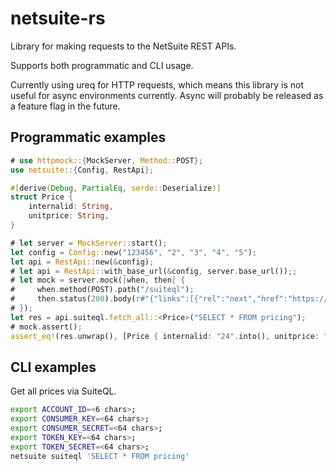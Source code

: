 # netsuite-rs

Library for making requests to the NetSuite REST APIs.

Supports both programmatic and CLI usage.

Currently using ureq for HTTP requests, which means this library is not useful for async environments currently. Async will probably be released as a feature flag in the future.

## Programmatic examples

```rust
# use httpmock::{MockServer, Method::POST};
use netsuite::{Config, RestApi};

#[derive(Debug, PartialEq, serde::Deserialize)]
struct Price {
    internalid: String,
    unitprice: String,
}

# let server = MockServer::start();
let config = Config::new("123456", "2", "3", "4", "5");
let api = RestApi::new(&config);
# let api = RestApi::with_base_url(&config, server.base_url());;
# let mock = server.mock(|when, then| {
#     when.method(POST).path("/suiteql");
#     then.status(200).body(r#"{"links":[{"rel":"next","href":"https://123456.suitetalk.api.netsuite.com/services/rest/query/v1/suiteql?limit=2&offset=2"},{"rel":"last","href":"https://123456.suitetalk.api.netsuite.com/services/rest/query/v1/suiteql?limit=2&offset=1998"},{"rel":"self","href":"https://123456.suitetalk.api.netsuite.com/services/rest/query/v1/suiteql?limit=2"}],"count":2,"hasMore":false,"items":[{"links":[],"currency":"1","internalid":"24","item":"24","pricelevel":"15","quantity":"1","saleunit":"1","unitprice":"95.49"},{"links":[],"currency":"1","internalid":"24","item":"24","pricelevel":"21","quantity":"1","saleunit":"1","unitprice":"19.99"}],"offset":0,"totalResults":2000}"#);
# });
let res = api.suiteql.fetch_all::<Price>("SELECT * FROM pricing");
# mock.assert();
assert_eq!(res.unwrap(), [Price { internalid: "24".into(), unitprice: "95.49".into() }, Price { internalid: "24".into(), unitprice: "19.99".into() }]);
```

## CLI examples

Get all prices via SuiteQL.

```bash
export ACCOUNT_ID=<6 chars>;
export CONSUMER_KEY=<64 chars>;
export CONSUMER_SECRET=<64 chars>;
export TOKEN_KEY=<64 chars>;
export TOKEN_SECRET=<64 chars>;
netsuite suiteql 'SELECT * FROM pricing'
```
